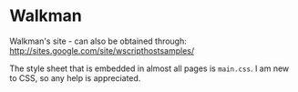 Walkman
=======

Walkman's site - can also be obtained through: http://sites.google.com/site/wscripthostsamples/

The style sheet that is embedded in almost all pages is `main.css`. I am new to CSS, so any help is appreciated.